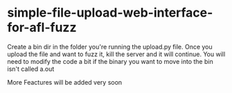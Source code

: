 # simple-file-upload-web-interface-for-afl-fuzz
Create a bin dir in the folder you're running the upload.py file.
Once you upload the file and want to fuzz it, kill the server and it will continue.
You will need to modify the code a bit if the binary you want to move into the bin isn't called a.out

More Feactures will be added very soon
